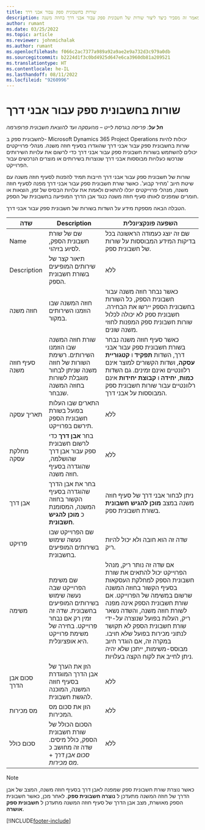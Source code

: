 ```yaml
---
title: שורות בחשבונית ספק עבור אבני דרך
description: מאמר זה מסביר כיצד ליצור שורות של חשבונית ספק עבור אבני דרך בחוזה משנה.
author: rumant
ms.date: 03/25/2022
ms.topic: article
ms.reviewer: johnmichalak
ms.author: rumant
ms.openlocfilehash: f066c2ac7377a989a92a9ae2e9a732d3c979a0db
ms.sourcegitcommit: b2224d1f3c0bd4925d647e6ca3960db81a209521
ms.translationtype: HT
ms.contentlocale: he-IL
ms.lasthandoff: 08/11/2022
ms.locfileid: "9260996"
---
```

# <a name="vendor-invoice-lines-for-milestones"></a>שורות בחשבונית ספק עבור אבני דרך

_**חל על**: פריסה בגרסת לייט – מהעסקה ועד להוצאת חשבונית פרופורמה_

לחשבונית ספק ב- Microsoft Dynamics 365 Project Operations יכולות להיות שורות בחשבונית ספק עבור אבני דרך שהוגדרו בסעיף חוזה משנה. מנהלי פרוייקטים יכולים להשתמש בשורות חשבונית ספק עבור אבני דרך כדי לרשום את עלויות השירותים שנרכשו כעלויות מבוססות אבני דרך שנוצרות בשירותים או מוצרים הנרכשים עבור הפרוייקט.

שורות של חשבונית ספק עבור אבני דרך חייבות תמיד להפנות לסעיף חוזה משנה עם שיטת חיוב 'מחיר קבוע'. כאשר שורת חשבונית ספק עבור אבני דרך מפנה לסעיף חוזה משנה, מנהלי פרוייקטים יוכלו להתאים ולאמת את עלויות הבסיס של זמן, הוצאות או חומרים שמפנים לאותו סעיף חוזה משנה כנגד אבן הדרך המופיעה בחשבונית של הספק.

הטבלה הבאה מספקת מידע על השדות בשורות של חשבונית ספק עבור אבני דרך.

| שדה | Description | השפעה פונקציונלית |
| --- | --- | --- |
| Name | שם של שורת חשבונית הספק, לסיוע בזיהוי. | שם זה יוצג כעמודה הראשונה בכל בדיקות המידע המבוססות על שורות של חשבונית ספק. |
| Description | תיאור קצר של שירותים המופיעים בשורת חשבונית הספק. | ללא |
| חוזה משנה | חוזה המשנה שבו הוזמנו השירותים במקור. | כאשר נבחר חוזה משנה עבור חשבונית הספק, כל השורות בחשבונית הספק יירשו את הבחירה. חשבונית ספק לא יכולה לכלול שורות חשבונית ספק המפנות לחוזי משנה שונים. |
| סעיף חוזה משנה | שורת חוזה המשנה שבו הוזמנו השירותים. רשימת השורות של חוזה משנה שניתן לבחור מוגבלת לשורות בחוזה המשנה שנבחר. | כאשר סעיף חוזה משנה נבחר בשורת חשבונית ספק עבור אבני דרך, השדות **תפקיד** ו **קטגוריית עסקה**, ושדות הקשורים למוצר אינם רלוונטיים ואינם זמינים. גם השדות **כמות**, **יחידה** ו **קבוצת יחידות** אינם רלוונטיים עבור שורות חשבונית ספק המבוססות על אבני דרך. |
| תאריך עסקה | התארים שבו העלות בפועל בשורת חשבונית הספק תירשם בפרוייקט. | ללא |
| מחלקת עסקה | בחר **אבן דרך** כדי לרשום חשבונית ספק עבור אבן דרך שהושלמה, שהוגדרה בסעיף חוזה משנה. | ללא |
| אבן דרך | בחר את אבן הדרך שהוגדרה בסעיף הקשור בחוזה המשנה, המסומנת כ **מוכן להגיש חשבונית**. | ניתן לבחור אבני דרך של סעיף חוזה משנה במצב **מוכן להגיש חשבונית** בשורת חשבונית ספק. |
| פרויקט | שם הפרוייקט שבו נעשה שימוש בשירותים המופיעים בחשבונית. | שדה זה הוא חובה ולא יכול להיות ריק. |
| משימה | שם משימת הפרוייקט שבה נעשה שימוש בשירותים המופיעים בחשבונית. שדה זה זמין רק אם נבחר פרוייקט. בחירה של משימת פרוייקט היא אופציונלית. | אם שדה זה נותר ריק, מנהל הפרוייקט יכול להתאים את שורת חשבונית הספק למחלקת העסקאות בסעיף הקשור בחוזה המשנה שרשום במשימה של הפרוייקט. אם שורת חשבונית הספק אינה מפנה לשורת חוזה משנה, והשדה נשאר ריק, העלות בפועל שנוצרה על-ידי שורת חשבונית הספק לא תקושר לנתוני מכירות בפועל שלא חויבו. במקרה זה, אם הוגדר חיוב מבוסס-משימות, ייתכן שלא יהיה ניתן לחייב את לקוח הקצה בעלויות. |
| סכום אבן הדרך | הזן את הערך של אבן הדרך המוגדרת בסעיף חוזה המשנה, המוכנה להגשת חשבונית. | ללא |
| מס מכירות | הזן את סכום מס המכירות. | ללא |
| סכום כולל | הסכום הכולל של שורת חשבונית הספק, כולל מיסים. שדה זה מחושב כ *סכום אבן דרך* + *מס מכירות*. | ללא |

> [!NOTE]
> כאשר נוצרת שורת חשבונית ספק שמפנה לאבן דרך בסעיף חוזה משנה, המצב של אבן הדרך של חוזה המשנה מתעדכן ל **נוצרה חשבונית ספק**. לאחר מכן, כאשר חשבונית הספק מאושרת, מצב אבן הדרך של סעיף חוזה המשנה מתעדכן ל **חשבונית ספק אושרה**.

[!INCLUDE[footer-include](../../includes/footer-banner.md)]
